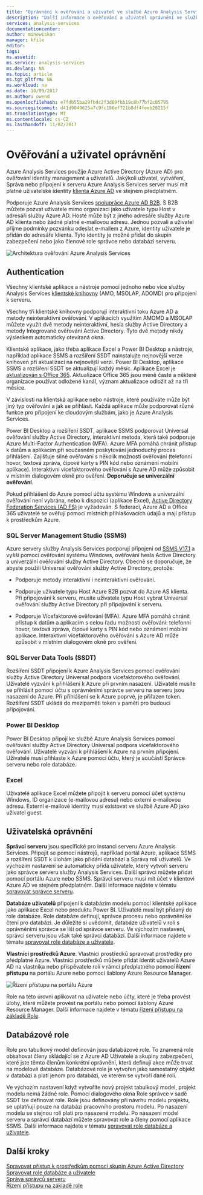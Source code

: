 ```yaml
---
title: "Oprávnění k ověřování a uživatel ve službě Azure Analysis Services | Microsoft Docs"
description: "Další informace o ověřování a uživatel oprávnění ve službě Azure Analysis Services."
services: analysis-services
documentationcenter: 
author: minewiskan
manager: kfile
editor: 
tags: 
ms.assetid: 
ms.service: analysis-services
ms.devlang: NA
ms.topic: article
ms.tgt_pltfrm: NA
ms.workload: na
ms.date: 10/09/2017
ms.author: owend
ms.openlocfilehash: e7fdb55ba29fbdc2f3d89fbb19c8b77bf2c05795
ms.sourcegitcommit: d41d9049625a7c9fc186ef721b8df4feeb28215f
ms.translationtype: MT
ms.contentlocale: cs-CZ
ms.lasthandoff: 11/02/2017
---
```

# <a name="authentication-and-user-permissions"></a>Ověřování a uživatel oprávnění
Azure Analysis Services použije Azure Active Directory (Azure AD) pro ověřování identity management a uživatelů. Jakýkoli uživatel, vytváření, Správa nebo připojení k serveru Azure Analysis Services server musí mít platné uživatelské identity [klienta Azure AD](../active-directory/active-directory-administer.md) ve stejném předplatném.

Podporuje Azure Analysis Services [spolupráce Azure AD B2B](../active-directory/active-directory-b2b-what-is-azure-ad-b2b.md). S B2B můžete pozvat uživatele mimo organizaci jako uživatele typu Host v adresáři služby Azure AD. Hosté může být z jiného adresáře služby Azure AD klienta nebo žádné platné e-mailovou adresu. Jednou pozvali a uživatel přijme podmínky pozvánku odeslat e-mailem z Azure, identity uživatele je přidán do adresáře klienta. Tyto identity je možné přidat do skupin zabezpečení nebo jako členové role správce nebo databázi serveru.

![Architektura ověřování Azure Analysis Services](./media/analysis-services-manage-users/aas-manage-users-arch.png)

## <a name="authentication"></a>Authentication
Všechny klientské aplikace a nástroje pomocí jednoho nebo více služby Analysis Services [klientské knihovny](analysis-services-data-providers.md) (AMO, MSOLAP, ADOMD) pro připojení k serveru. 

Všechny tři klientské knihovny podporují interaktivní toku Azure AD a metody neinteraktivní ověřování. V aplikacích využitím AMOMD a MSOLAP můžete využít dvě metody neinteraktivní, hesla služby Active Directory a metody Integrované ověřování Active Directory. Tyto dvě metody nikdy výsledkem automaticky otevíraná okna.

Klientské aplikace, jako třeba aplikace Excel a Power BI Desktop a nástroje, například aplikace SSMS a rozšíření SSDT nainstalujte nejnovější verze knihoven při aktualizaci na nejnovější verzi. Power BI Desktop, aplikace SSMS a rozšíření SSDT se aktualizují každý měsíc. Aplikace Excel je [aktualizován s Office 365](https://support.office.com/en-us/article/When-do-I-get-the-newest-features-in-Office-2016-for-Office-365-da36192c-58b9-4bc9-8d51-bb6eed468516). Aktualizace Office 365 jsou méně časté a některé organizace používat odložené kanál, význam aktualizace odložit až na tři měsíce.

V závislosti na klientská aplikace nebo nástroje, které používáte může být jiný typ ověřování a jak se přihlásit. Každá aplikace může podporovat různé funkce pro připojení ke cloudovým službám, jako je Azure Analysis Services.

Power BI Desktop a rozšíření SSDT, aplikace SSMS podporovat Universal ověřování služby Active Directory, interaktivní metoda, která také podporuje Azure Multi-Factor Authentication (MFA). Azure MFA pomáhá chránit přístup k datům a aplikacím při současném poskytování jednoduchý proces přihlášení. Zajišťuje silné ověřování s několik možností ověřování (telefonní hovor, textová zpráva, čipové karty s PIN kód nebo oznámení mobilní aplikace). Interaktivní vícefaktorového ověřování s Azure AD může způsobit v místním dialogovém okně pro ověření. **Doporučuje se univerzální ověřování**.

Pokud přihlášení do Azure pomocí účtu systému Windows a univerzální ověřování není vybrána, nebo k dispozici (aplikace Excel), [Active Directory Federation Services (AD FS)](../active-directory/connect/active-directory-aadconnect-azure-adfs.md) je vyžadován. S federací, Azure AD a Office 365 uživatelé se ověřují pomocí místních přihlašovacích údajů a mají přístup k prostředkům Azure.

### <a name="sql-server-management-studio-ssms"></a>SQL Server Management Studio (SSMS)
Azure servery služby Analysis Services podporují připojení od [SSMS V17.1](https://docs.microsoft.com/sql/ssms/download-sql-server-management-studio-ssms) a vyšší pomocí ověřování systému Windows, ověřování hesla Active Directory a univerzální ověřování služby Active Directory. Obecně se doporučuje, že abyste použili Universal ověřování služby Active Directory, protože:

*  Podporuje metody interaktivní i neinteraktivní ověřování.

*  Podporuje uživatele typu Host Azure B2B pozvat do Azure AS klienta. Při připojování k serveru, musíte uživatele typu Host vybrat Universal ověřování služby Active Directory při připojování k serveru.

*  Podporuje Vícefaktorové ověřování (MFA). Azure MFA pomáhá chránit přístup k datům a aplikacím s celou řadu možností ověřování: telefonní hovor, textová zpráva, čipové karty s PIN kód nebo oznámení mobilní aplikace. Interaktivní vícefaktorového ověřování s Azure AD může způsobit v místním dialogovém okně pro ověření.

### <a name="sql-server-data-tools-ssdt"></a>SQL Server Data Tools (SSDT)
Rozšíření SSDT připojení k Azure Analysis Services pomocí ověřování služby Active Directory Universal podpora vícefaktorového ověřování. Uživatelé vyzváni k přihlášení k Azure při prvním nasazení. Uživatelé musíte se přihlásit pomocí účtu s oprávněními správce serveru na serveru jsou nasazení do Azure. Při přihlášení se k Azure poprvé, je přiřazen token. Rozšíření SSDT ukládá do mezipaměti token v paměti pro budoucí připojování.

### <a name="power-bi-desktop"></a>Power BI Desktop
Power BI Desktop připojí ke službě Azure Analysis Services pomocí ověřování služby Active Directory Universal podpora vícefaktorového ověřování. Uživatelé vyzváni k přihlášení k Azure na prvním připojení. Uživatelé musí přihlaste k Azure pomocí účtu, který je součástí Správce serveru nebo role databáze.

### <a name="excel"></a>Excel
Uživatelé aplikace Excel můžete připojit k serveru pomocí účet systému Windows, ID organizace (e-mailovou adresu) nebo externí e-mailovou adresu. Externí e-mailové identity musí existovat ve službě Azure AD jako uživatel guest.

## <a name="user-permissions"></a>Uživatelská oprávnění

**Správci serveru** jsou specifické pro instanci serveru Azure Analysis Services. Připojit se pomocí nástrojů, například portál Azure, aplikace SSMS a rozšíření SSDT k úlohám jako přidání databází a Správa rolí uživatelů. Ve výchozím nastavení se automaticky přidá uživatele, který vytvoří serveru jako správce serveru služby Analysis Services. Další správci můžete přidat pomocí portálu Azure nebo SSMS. Správci serveru musí mít účet v klientovi Azure AD ve stejném předplatném. Další informace najdete v tématu [spravovat správce serveru](analysis-services-server-admins.md). 

**Databáze uživatelů** připojení k databázím modelu pomocí klientské aplikace jako aplikace Excel nebo produktu Power BI. Uživatelé musí být přidaný do role databáze. Role databáze definují, správce procesu nebo oprávnění ke čtení pro databázi. Je důležité si uvědomit, databáze uživatelů v roli s oprávněními správce se liší od správce serveru. Ve výchozím nastavení, správci serveru jsou však také správci databází. Další informace najdete v tématu [spravovat role databáze a uživatele](analysis-services-database-users.md).

**Vlastníci prostředků Azure**. Vlastníci prostředků spravovat prostředky pro předplatné Azure. Vlastníci prostředků můžete přidat identit uživatelů Azure AD na vlastníka nebo přispěvatele rolí v rámci předplatného pomocí **řízení přístupu** na portálu Azure nebo pomocí šablony Azure Resource Manager. 

![Řízení přístupu na portálu Azure](./media/analysis-services-manage-users/aas-manage-users-rbac.png)

Role na této úrovni aplikovat na uživatele nebo účty, které je třeba provést úlohy, které můžete provést na portálu nebo pomocí šablony Azure Resource Manager. Další informace najdete v tématu [řízení přístupu na základě Role](../active-directory/role-based-access-control-what-is.md). 


## <a name="database-roles"></a>Databázové role

 Role pro tabulkový model definován jsou databázové role. To znamená role obsahovat členy skládající se z Azure AD Uživatelé a skupiny zabezpečení, které jste těmto členům konkrétní oprávnění, která definují akce může trvat na modelové databáze. Databázové role je vytvořen jako samostatný objekt v databázi a platí jenom pro databázi, ve kterém se vytvoří dané roli.   
  
 Ve výchozím nastavení když vytvoříte nový projekt tabulkový model, projekt modelu nemá žádné role. Pomocí dialogového okna Role správce v sadě SSDT lze definovat role. Role jsou definovány při návrhu modelu projektu, se uplatňují pouze na databázi pracovního prostoru modelu. Po nasazení modelu se stejnou rolí platí pro nasazené modelu. Po nasazení model serveru a správci databází můžete spravovat role a členy pomocí aplikace SSMS. Další informace najdete v tématu [spravovat role databáze a uživatele](analysis-services-database-users.md).
  


## <a name="next-steps"></a>Další kroky

[Spravovat přístup k prostředkům pomocí skupin Azure Active Directory](../active-directory/active-directory-manage-groups.md)   
[Spravovat role databáze a uživatele](analysis-services-database-users.md)  
[Správa správců serveru](analysis-services-server-admins.md)  
[Řízení přístupu na základě role](../active-directory/role-based-access-control-what-is.md)  